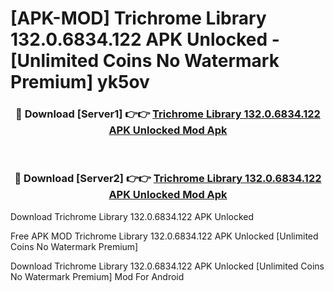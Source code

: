 # [APK-MOD] Trichrome Library 132.0.6834.122 APK Unlocked - [Unlimited Coins No Watermark Premium] yk5ov



<div align="center">
<h3>🔴 Download [Server1] 👉👉 <a href="https://momento.my/?title=Trichrome_Library_132.0.6834.122_APK_Unlocked">Trichrome Library 132.0.6834.122 APK Unlocked Mod Apk</a></h3><br>

<h3>🔴 Download [Server2] 👉👉 <a href="https://momento.my/?title=Trichrome_Library_132.0.6834.122_APK_Unlocked">Trichrome Library 132.0.6834.122 APK Unlocked Mod Apk</a></h3>
</div>



Download Trichrome Library 132.0.6834.122 APK Unlocked 

Free APK MOD Trichrome Library 132.0.6834.122 APK Unlocked [Unlimited Coins No Watermark Premium]

Download Trichrome Library 132.0.6834.122 APK Unlocked [Unlimited Coins No Watermark Premium] Mod For Android
